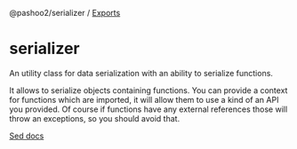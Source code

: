 @pashoo2/serializer / [Exports](modules.md)

# serializer
An utility class for data serialization with an ability to serialize functions.

It allows to serialize objects containing functions. You can provide a context for functions which are imported, it will allow them to use a kind of an API you provided. Of course if functions have any external references those will throw an exceptions, so you should avoid that.

[Sed docs](/docs/modules.md)
